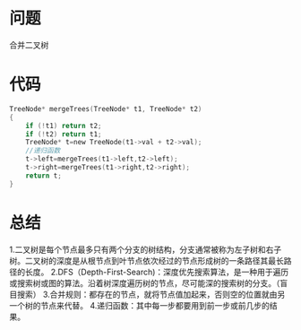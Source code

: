 # 问题
合并二叉树
# 代码
```C
TreeNode* mergeTrees(TreeNode* t1, TreeNode* t2)
{
    if (!t1) return t2;
    if (!t2) return t1;
    TreeNode* t=new TreeNode(t1->val + t2->val);
    //递归函数
    t->left=mergeTrees(t1->left,t2->left);
    t->right=mergeTrees(t1->right,t2->right);
    return t;
}
```
# 总结
1.二叉树是每个节点最多只有两个分支的树结构，分支通常被称为左子树和右子树。二叉树的深度是从根节点到叶节点依次经过的节点形成树的一条路径其最长路径的长度。
2.DFS（Depth-First-Search)：深度优先搜索算法，是一种用于遍历或搜索树或图的算法。沿着树深度遍历树的节点，尽可能深的搜索树的分支。（盲目搜索）
3.合并规则：都存在的节点，就将节点值加起来，否则空的位置就由另一个树的节点来代替。
4.递归函数：其中每一步都要用到前一步或前几步的结果。
